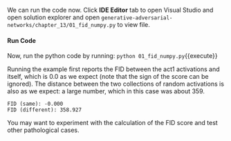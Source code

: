 We can run the code now. Click **IDE Editor** tab to open Visual Studio and open solution explorer and open `generative-adversarial-networks/chapter_13/01_fid_numpy.py` to view file.

#### Run Code

Now, run the python code by running: `python 01_fid_numpy.py`{{execute}}

Running the example first reports the FID between the act1 activations and itself, which is
0.0 as we expect (note that the sign of the score can be ignored). The distance between the two
collections of random activations is also as we expect: a large number, which in this case was
about 359.

```
FID (same): -0.000
FID (different): 358.927
```

You may want to experiment with the calculation of the FID score and test other pathological
cases.